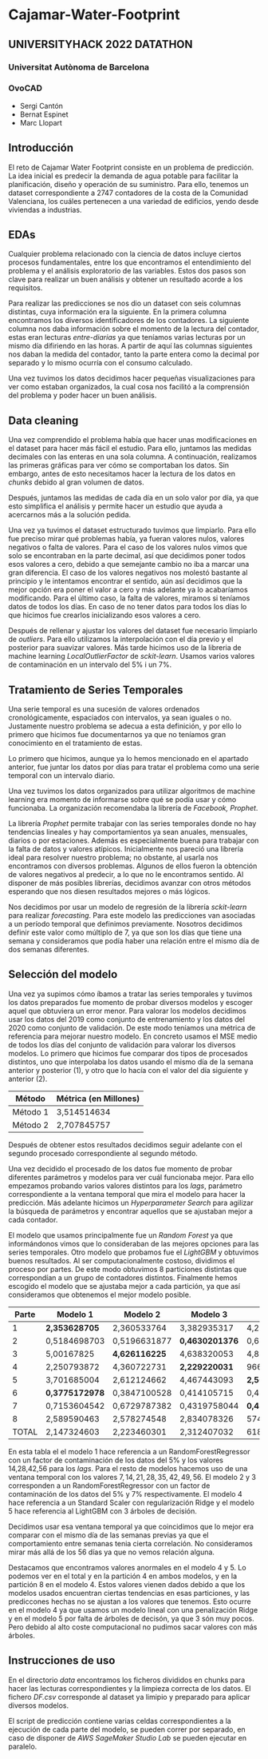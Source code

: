 # Cajamar-Water-Footprint
## UNIVERSITYHACK 2022 DATATHON
### Universitat Autònoma de Barcelona
### OvoCAD
- Sergi Cantón
- Bernat Espinet
- Marc Llopart

## Introducción

El reto de Cajamar Water Footprint consiste en un problema de predicción. La idea inicial es predecir la demanda de agua potable para facilitar la planificación, diseño y operación de su suministro. Para ello, tenemos un dataset correspondiente a 2747 contadores de la costa de la Comunidad Valenciana, los cuáles pertenecen a una variedad de edificios, yendo desde viviendas a industrias. 

## EDAs
Cualquier problema relacionado con la ciencia de datos incluye ciertos procesos fundamentales, entre los que encontramos el entendimiento del problema y el análisis exploratorio de las variables. Estos dos pasos son clave para realizar un buen análisis y obtener un resultado acorde a los requisitos. 

Para realizar las predicciones se nos dio un dataset con seis columnas distintas, cuya información era la siguiente. En la primera columna encontramos los diversos identificadores de los contadores. La siguiente columna nos daba información sobre el momento de la lectura del contador, estas eran lecturas *entre-diarias* ya que teníamos varias lecturas por un mismo día difiriendo en las horas. A partir de aquí las columnas siguientes nos daban la medida del contador, tanto la parte entera como la decimal por separado y lo mismo ocurría con el consumo calculado.

Una vez tuvimos los datos decidimos hacer pequeñas visualizaciones para ver como estaban organizados, la cual cosa nos facilitó a la comprensión del problema y poder hacer un buen análisis.

## Data cleaning
Una vez comprendido el problema había que hacer unas modificaciones en el dataset para hacer más fácil el estudio. Para ello, juntamos las medidas decimales con las enteras en una sola columna. A continuación, realizamos las primeras gráficas para ver cómo se comportaban los datos. Sin embargo, antes de esto necesitamos hacer la lectura de los datos en *chunks* debido al gran volumen de datos. 

Después, juntamos las medidas de cada día en un solo valor por día, ya que esto simplifica el análisis y permite hacer un estudio que ayuda a acercarnos más a la solución pedida. 

Una vez ya tuvimos el dataset estructurado tuvimos que limpiarlo. Para ello fue preciso mirar qué problemas había, ya fueran valores nulos, valores negativos o falta de valores. Para el caso de los valores nulos vimos que solo se encontraban en la parte decimal, así que decidimos poner todos esos valores a cero, debido a que semejante cambio no iba a marcar una gran diferencia. El caso de los valores negativos nos molestó bastante al principio y le intentamos encontrar el sentido, aún así decidimos que la mejor opción era poner el valor a cero y más adelante ya lo acabaríamos modificando. Para el último caso, la falta de valores, miramos si teníamos datos de todos los días. En caso de no tener datos para todos los días lo que hicimos fue crearlos inicializando esos valores a cero.

Después de rellenar y ajustar los valores del dataset fue necesario limpiarlo de *outliers*. Para ello utilizamos la interpolación con el día previo y el posterior para suavizar valores. Más tarde hicimos uso de la libreria de machine learning *LocalOutlierFactor* de *sckit-learn*. Usamos varios valores de contaminación en un intervalo del 5% i un 7%.

## Tratamiento de Series Temporales
Una serie temporal es una sucesión de valores ordenados cronológicamente, espaciados con intervalos, ya sean iguales o no. Justamente nuestro problema se adecua a esta definición, y por ello lo primero que hicimos fue documentarnos ya que no teníamos gran conocimiento en el tratamiento de estas.

Lo primero que hicimos, aunque ya lo hemos mencionado en el apartado anterior, fue juntar los datos por días para tratar el problema como una serie temporal con un intervalo diario.

Una vez tuvimos los datos organizados para utilizar algoritmos de machine learning era momento de informarse sobre qué se podía usar y cómo funcionaba. La organización recomendaba la librería de *Facebook, Prophet*.

La librería *Prophet* permite trabajar con las series temporales donde no hay tendencias lineales y hay comportamientos ya sean anuales, mensuales, diarios o por estaciones. Además es especialmente buena para trabajar con la falta de datos y valores atípicos. Inicialmente nos pareció una librería ideal para resolver nuestro problema; no obstante, al usarla nos encontramos con diversos problemas. Algunos de ellos fueron la obtención de valores negativos al predecir, a lo que no le encontramos sentido. Al disponer de más posibles librerías, decidimos avanzar con otros métodos esperando que nos diesen resultados mejores o más lógicos. 

Nos decidimos por usar un modelo de regresión de la librería *sckit-learn* para realizar *forecasting*. Para este modelo las predicciones van asociadas a un período temporal que definimos previamente. Nosotros decidimos definir este valor como múltiplo de 7, ya que son los días que tiene una semana y consideramos que podía haber una relación entre el mismo día de dos semanas diferentes.

## Selección del modelo
Una vez ya supimos cómo íbamos a tratar las series temporales y tuvimos los datos preparados fue momento de probar diversos modelos y escoger aquel que obtuviera un error menor. Para valorar los modelos decidimos usar los datos del 2019 como conjunto de entrenamiento y los datos del 2020 como conjunto de validación. De este modo teníamos una métrica de referencia para mejorar nuestro modelo. En concreto usamos el MSE medio de todos los días del conjunto de validación para valorar los diversos modelos. 
Lo primero que hicimos fue comparar dos tipos de procesados distintos, uno que interpolaba los datos usando el mismo día de la semana anterior y posterior (1), y otro que lo hacía con el valor del día siguiente y anterior (2).

| Método  |Métrica (en Millones)|
| ------------- |------------|
| Método 1  | 3,514514634 |
| Método 2  | 2,707845757 |

Después de obtener estos resultados decidimos seguir adelante con el segundo procesado correspondiente al segundo método.

Una vez decidido el procesado de los datos fue momento de probar diferentes parámetros y modelos para ver cuál funcionaba mejor. Para ello empezamos probando varios valores distintos para los *lags*, parámetro correspondiente a la ventana temporal que mira el modelo para hacer la predicción. Más adelante hicimos un *Hyperparameter Search* para agilizar la búsqueda de parámetros y encontrar aquellos que se ajustaban mejor a cada contador.

El modelo que usamos principalmente fue un *Random Forest* ya que informándonos vimos que lo consideraban de las mejores opciones para las series temporales. Otro modelo que probamos fue el *LightGBM* y obtuvimos buenos resultados. Al ser computacionalmente costoso, dividimos el proceso por partes. De este modo obtuvimos 8 particiones distintas que correspondían a un grupo de contadores distintos. Finalmente hemos escogido el modelo que se ajustaba mejor a cada partición, ya que así consideramos que obtenemos el mejor modelo posible.

| Parte | Modelo 1 | Modelo 2 | Modelo 3 | Modelo 4 | Modelo 5 |
| ----- | -------- | -------- | -------- | -------- | -------- |
| 1     | **2,353628705** | 2,360533764 | 3,382935317 | 4,24307438 | 7,132589433 |
| 2     | 0,5184698703 | 0,5196631877 | **0,4630201376** | 0,6139791434 | 0,6485693103 |
| 3     | 5,00167825 | **4,626116225** | 4,638320053 | 4,803988753 | 4,981631147 |
| 4     | 2,250793872 | 4,360722731 | **2,229220031** | 966,5938699 | 497,1228895 |
| 5     | 3,701685004 | 2,612124662 | 4,467443093 | **2,567289292** | 3,337135513 |
| 6     |**0,3775172978** |  0,3847100528  | 0,414105715 | 0,4336035941  | 0,4024841649 |
| 7     | 0,7153604542 |  0,6729787382  | 0,4319758044 |**0,4164548138**| 0,5591924527 |
| 8     | 2,589590463 | 2,578274548 | 2,834078326 | 574339318773 | **1,699845803** |
| TOTAL     | 2,147324603 |  2,223460301 |  2,312407032 | 61887309317 | 64,57321421 |

En esta tabla el el modelo 1 hace referencia a un RandomForestRegressor con un factor de contaminación de los datos del 5% y los valores 14,28,42,56 para los *lags*. Para el resto de modelos hacemos uso de una ventana temporal con los valores $7,14,21,28,35,42,49,56$. El modelo 2 y 3 corresponden a un RandomForestRegressor con un factor de contaminación de los datos del 5% y 7% respectivamente. El modelo 4 hace referencia a un Standard Scaler con regularización Ridge y el modelo 5 hace referencia al LightGBM con 3 árboles de decisión.

Decidimos usar esa ventana temporal ya que coincidimos que lo mejor era comparar con el mismo día de las semanas previas ya que el comportamiento entre semanas tenia cierta correlación. No consideramos mirar más allá de los 56 días ya que no vemos relación alguna.

Destacamos que encontramos valores anormales en el modelo 4 y 5. Lo podemos ver en el total y en la partición 4 en ambos modelos, y en la partición 8 en el modelo 4. Estos valores vienen dados debido a que los modelos usados encuentran ciertas tendencias en esas particiones, y las prediccones hechas no se ajustan a los valores que tenemos. Esto ocurre en el modelo 4 ya que usamos un modelo lineal con una penalización Ridge y en el modelo 5 por falta de árboles de decisón, ya que 3 són muy pocos. Pero debido al alto coste computacional no pudimos sacar valores con más árboles.

## Instrucciones de uso

En el directorio *data* encontramos los ficheros divididos en chunks para hacer las lecturas correspondientes y la limpieza correcta de los datos. El fichero *DF.csv* corresponde al dataset ya limipio y preparado para aplicar diversos modelos. 

El script de predicción contiene varias celdas correspondientes a la ejecución de cada parte del modelo, se pueden correr por separado, en caso de disponer de *AWS SageMaker Studio Lab* se pueden ejecutar en paralelo. 


